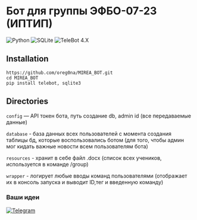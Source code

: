 # Бот для группы ЭФБО-07-23 (ИПТИП)

![Python](https://img.shields.io/badge/Python-3.12-blue?style=for-the-badge&logo=python)
![SQLite](https://img.shields.io/badge/sqlite-gray?style=for-the-badge&logo=sqlite)
![TeleBot 4.X](https://img.shields.io/badge/telebot_4.X-black?style=for-the-badge&logo=telebot)

## Installation
```
https://github.com/oreg0na/MIREA_BOT.git
cd MIREA_BOT
pip install telebot, sqlite3
```

## Directories
`config` — API токен бота, путь создание db, admin id (все передаваемые данные)

`database` - база данных всех пользователей с момента создания таблицы бд, которые воспользовались ботом (для того, чтобы админ мог кидать важные новости всем пользователям бота)

`resources` - хранит в себе файл .docx (список всех учеников, используется в команде /group)

`wrapper` - логирует любые вводы команд пользователями (отображает их в консоль запуска и выводит ID,тег и введенную команду)

### Ваши идеи
[![Telegram](https://img.shields.io/badge/Telegram-blue?style=for-the-badge&logo=Telegram)](https://t.me/svpg16)
